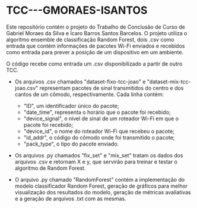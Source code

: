 # TCC---GMORAES-ISANTOS

Este repositório contém o projeto do Trabalho de Conclusão de Curso de Gabriel Moraes da Silva e Ícaro Barros Santos Barcelos. O projeto utiliza o algoritmo ensemble de classificação Random Forest, dois .csv como entrada que contém informações de pacotes Wi-Fi enviados e recebidos como entrada para prever a posição de um dispositivo em um ambiente.

O código recebe como entrada um .csv disponibilizado a partir de outro TCC. 

* Os arquivos .csv chamados "dataset-fixo-tcc-joao" e "dataset-mix-tcc-joao.csv" representam pacotes de sinal transmitidos do centro e dos cantos de um cômodo, respectivamente. Cada linha contém:

  - "ID", um identificador único do pacote;
  - "date_time", representa o horário que o pacote foi recebido;
  - "device_signal", o nível de sinal de um roteador Wi-Fi em que o pacote foi recebido;
  - "device_id", o nome do roteador Wi-Fi que recebeu o pacote;
  - "id_addr", o código do cômodo onde foi transmitido o pacote;
  - "pack_type", o tipo do pacote enviado.

* Os arquivos .py chamados "fix_set" e "mix_set" tratam os dados dos arquivos .csv e retornam X e y, que servirão para treinar e testar o algoritmo de Random Forest.

* O arquivo .py chamado "RandomForest" contém a implementação do modelo classificador Random Forest, geração de gráficos para melhor visualização dos resultados do modelo, geração de métricas avaliativas e a geração de arquivos .txt com as mesmas.
